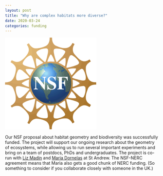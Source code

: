 ```yaml
---
layout: post
title: "Why are complex habitats more diverse?"
date: 2020-03-24
categories: funding
---
```


<img src="/assets/NSF_Logo.png" width="300"/>

Our NSF proposal about habitat geometry and biodiversity was successfully funded. The project will support our ongoing research about the geometry of ecosystems, while allowing us to run several important experiments and bring on a team of postdocs, PhDs and undergraduates.  The project is co-run with [Liz Madin](https://www.oceansphere.org) and [Maria Dornelas](https://synergy.st-andrews.ac.uk/diversity/dr-maria-dornelas/) at St Andrew. The NSF-NERC agreement means that Maria also gets a good chunk of NERC funding. (So something to consider if you collaborate closely with someone in the UK.)
